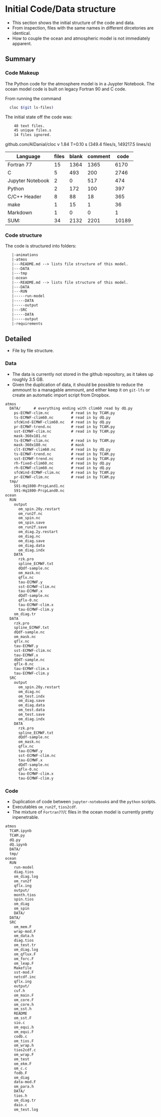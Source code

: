 
# Initial Code/Data structure

- This section shows the initial structure of the code and
   data.
- From inspection, files with the same names in different
  dircetories are identical.
- How to couple the ocean and atmospheric model is not
   immediately apparent.

## Summary
### Code Makeup

The Python code for the atmosphere model is in a Juypter Notebook. The ocean model code is built on legacy Fortran 90 and C code.

From running the command

```bash
  cloc $(git ls-files)
```

The initial state off the code was:

```txt
    48 text files.
    45 unique files.s
    14 files ignored.
```

github.com/AlDanial/cloc v 1.84  T=0.10 s (349.4 files/s, 149217.5 lines/s)

 | Language                |       files       |     blank      |    comment      |       code |
 | ----------------------- | ----------------- | -------------- | --------------- | ---------- |
 | Fortran 77              |          15       |      1364      |       1365      |       6170 |
 | C                       |           5       |       493      |        200      |       2746 |
 | Jupyter Notebook        |           2       |         0      |        517      |        474 |
 | Python                  |           2       |       172      |        100      |        397 |
 | C/C++ Header            |           8       |        88      |         18      |        365 |
 | make                    |           1       |        15      |          1      |         36 |
 | Markdown                |           1       |         0      |          0      |          1 |
 | SUM:                    |          34       |      2132      |       2201      |      10189 |

### Code structure

The code is structured into folders:

```txt
   |-animations
   |-atmos
   |---README.md --> lists file structure of this model.
   |---DATA
   |---tmp
   |-ocean
   |---README.md --> lists file structure of this model.
   |---DATA
   |---RUN
   |-----run-model
   |-----DATA
   |-----output
   |---SRC
   |-----DATA
   |-----output
   |-requirements
```

## Detailed

- File by file structure.

### Data

- The data is currently not stored in the github repository, as it takes up roughly 3.5 GB.
- Given the duplication of data, it should be possible to
   reduce the ammount to a managable ammount, and either
   keep it on `git-lfs` or create
   an automatic import script from Dropbox.

```txt
atmos
  DATA/      # everything ending with clim60 read by dQ.py
    ps-ECMWF-clim.nc          # read in by TCAM.py
    ts-ECMWF-clim60.nc        # read in by dQ.py
    sfcWind-ECMWF-clim60.nc   # read in by dQ.py
    pr-ECMWF-trend.nc         # read in by TCAM.py 
    sst-ECMWF-clim.nc         # read in by TCAM.py
    mask-360x181.nc
    ts-ECMWF-clim.nc          # read in by TCAM.py
    mask-360x180.nc           # mask
    clt-ECMWF-clim60.nc       # read in by dQ.py
    ts-ECMWF-trend.nc         # read in by TCAM.py
    sst-ECMWF-trend.nc        # read in by TCAM.py
    rh-fixed-clim60.nc        # read in by dQ.py
    rh-ECMWF-clim60.nc        # read in by dQ.py
    sfcWind-ECMWF-clim.nc     # read in by TCAM.py
    pr-ECMWF-clim.nc          # read in by TCAM.py
  tmp/
    S91-Hq1800-PrcpLand1.nc
    S91-Hq1800-PrcpLand0.nc
ocean
  RUN
    output
      om_spin.20y.restart
      om_run2f.nc           
      om_spin.nc
      om_spin.save
      om_run2f.save
      om_diag.2y.restart
      om_diag.nc
      om_diag.save
      om_diag.data
      om_diag.indx
    DATA
      rzk.pro
      spline_ECMWF.txt
      dQdf-sample.nc
      om_mask.nc
      qflx.nc
      tau-ECMWF.y
      sst-ECMWF-clim.nc
      tau-ECMWF.x
      dQdT-sample.nc
      qflx-0.nc
      tau-ECMWF-clim.x
      tau-ECMWF-clim.y
    om_diag.tr
  DATA
    rzk.pro
    spline_ECMWF.txt
    dQdf-sample.nc
    om_mask.nc
    qflx.nc
    tau-ECMWF.y
    sst-ECMWF-clim.nc
    tau-ECMWF.x
    dQdT-sample.nc
    qflx-0.nc
    tau-ECMWF-clim.x
    tau-ECMWF-clim.y
  SRC
    output
      om_spin.20y.restart
      om_diag.nc
      om_test.indx
      om_diag.save
      om_diag.data
      om_test.data
      om_test.save
      om_diag.indx
    DATA
      rzk.pro
      spline_ECMWF.txt
      dQdf-sample.nc
      om_mask.nc
      qflx.nc
      tau-ECMWF.y
      sst-ECMWF-clim.nc
      tau-ECMWF.x
      dQdT-sample.nc
      qflx-0.nc
      tau-ECMWF-clim.x
      tau-ECMWF-clim.y
```

### Code

- Duplication of code between `jupyter-notebook`s and the `python` scripts.
- Executables `om_run2f`, `tios2cdf`.
- The mixture of `Fortran77`/`C` files in the ocean model is currently pretty inpenetrable.

```txt
atmos
  TCAM.ipynb
  TCAM.py
  dQ.py
  dQ.ipynb
  DATA/
  tmp/
ocean
  RUN
    run-model
    diag.tios
    om_diag.log
    om_run2f
    qflx.ing
    output/
    month.tios
    spin.tios
    om_diag
    om_spin
    DATA/
  DATA/
  SRC
    om_mem.F
    wrap-mod.F
    om_data.h
    diag.tios
    om_test.tr
    om_diag.log
    om_qflux.F
    om_forc.F
    om_leap.F
    Makefile
    sst-mod.F
    netcdf.inc
    qflx.ing
    output/
    cuf.h
    om_main.F
    om_core.F
    om_core.h
    om_sst.h
    README
    om_sst.F
    sio.c
    om_equi.h
    om_equi.F
    codb.c
    om_tios.F
    om_wrap.h
    tios2cdf.c
    om_wrap.F
    om_test
    om_ekm.F
    om_c.c
    fodb.F
    om_diag
    data-mod.F
    om_para.h
    DATA/
    tios.h
    om_diag.tr
    daio.c
    om_test.log
```
